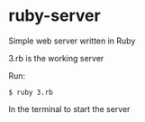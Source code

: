 ruby-server
===========

Simple web server written in Ruby

3.rb is the working server

Run:

```
$ ruby 3.rb
```

In the terminal to start the server
